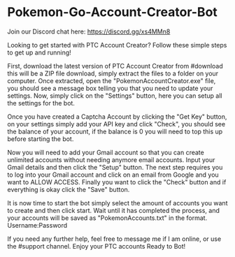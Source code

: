 # Pokemon-Go-Account-Creator-Bot

Join our Discord chat here: https://discord.gg/xs4MMn8

Looking to get started with PTC Account Creator? Follow these simple steps to get up and running!

First, download the latest version of PTC Account Creator from #download this will be a ZIP file download, simply extract the files to a folder on your computer. Once extracted, open the "PokemonAccountCreator.exe" file, you should see a message box telling you that you need to update your settings. Now, simply click on the "Settings" button, here you can setup all the settings for the bot.

Once you have created a Captcha Account by clicking the "Get Key" button, on your settings simply add your API key and click "Check", you should see the balance of your account, if the balance is 0 you will need to top this up before starting the bot.

Now you will need to add your Gmail account so that you can create unlimited accounts without needing anymore email accounts. Input your Gmail details and then click the "Setup" button. The next step requires you to log into your Gmail account and click on an email from Google and you want to ALLOW ACCESS. Finally you want to click the "Check" button and if everything is okay click the "Save" button.

It is now time to start the bot simply select the amount of accounts you want to create and then click start. Wait until it has completed the process, and your accounts will be saved as "PokemonAccounts.txt" in the format. Username:Password

If you need any further help, feel free to message me if I am online, or use the #support channel.
Enjoy your PTC accounts Ready to Bot!
